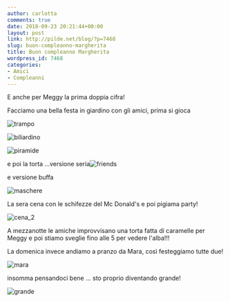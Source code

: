 ```yaml
---
author: carlotta
comments: true
date: 2018-09-23 20:21:44+00:00
layout: post
link: http://pilde.net/blog/?p=7468
slug: buon-compleanno-margherita
title: Buon compleanno Margherita
wordpress_id: 7468
categories:
- Amici
- Compleanni
---
```


E anche per Meggy la prima doppia cifra!

Facciamo una bella festa in giardino con gli amici, prima si gioca

![trampo](http://pilde.net/blog/wp-content/uploads/2018/10/trampo.jpg)




![biliardino](http://pilde.net/blog/wp-content/uploads/2018/10/biliardino.jpg)




![piramide](http://pilde.net/blog/wp-content/uploads/2018/10/piramide.jpg)


e poi la torta ...versione seria![friends](http://pilde.net/blog/wp-content/uploads/2018/10/friends.jpg)




e versione buffa

![maschere](http://pilde.net/blog/wp-content/uploads/2018/10/maschere.jpg)


La sera cena con le schifezze del Mc Donald's e poi pigiama party!

![cena_2](http://pilde.net/blog/wp-content/uploads/2018/10/cena_2.jpg)




A mezzanotte le amiche improvvisano una torta fatta di caramelle per Meggy e poi stiamo sveglie fino alle 5 per vedere l'alba!!!

La domenica invece andiamo a pranzo da Mara, così festeggiamo tutte due!

![mara](http://pilde.net/blog/wp-content/uploads/2018/10/mara.jpg)




insomma pensandoci bene ... sto proprio diventando grande!

![grande](http://pilde.net/blog/wp-content/uploads/2018/10/grande.jpg)



